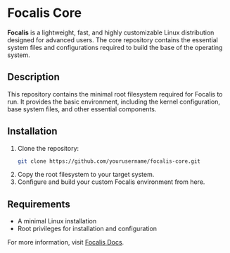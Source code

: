 # Focalis Core

**Focalis** is a lightweight, fast, and highly customizable Linux distribution designed for advanced users. The core repository contains the essential system files and configurations required to build the base of the operating system.

## Description
This repository contains the minimal root filesystem required for Focalis to run. It provides the basic environment, including the kernel configuration, base system files, and other essential components.

## Installation
1. Clone the repository:
   ```sh
   git clone https://github.com/yourusername/focalis-core.git
   ```
2. Copy the root filesystem to your target system.
3. Configure and build your custom Focalis environment from here.

## Requirements
- A minimal Linux installation
- Root privileges for installation and configuration

For more information, visit [Focalis Docs](https://github.com/yourusername/focalis-docs).

